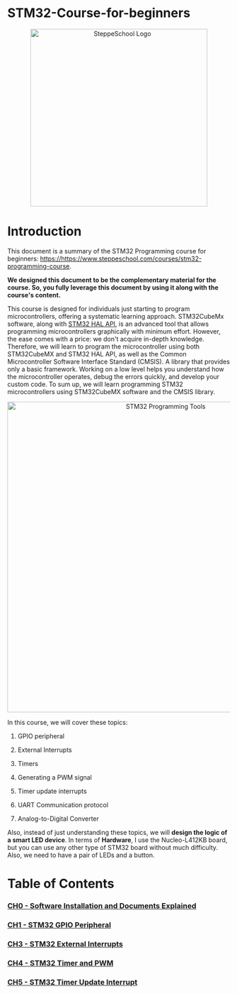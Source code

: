 # STM32-Course-for-beginners
<p align="center">
<img src="https://res.cloudinary.com/dtomwj847/image/upload/v1755293222/Logo_steppeschool_mpfzom.jpg" alt="SteppeSchool Logo" width="400">
</p>

# Introduction

This document is a summary of the STM32 Programming course for beginners: <https://https://www.steppeschool.com/courses/stm32-programming-course>.

**We designed this document to be the complementary material for the course. So, you fully leverage this document by using it along with the
course's content.**
</div>

This course is designed for individuals just starting to program microcontrollers, offering a systematic learning approach. STM32CubeMx software, along with [STM32 HAL API](https://www.st.com/en/development-tools/stm32cubemx.html), is an advanced tool that allows programming microcontrollers graphically with minimum effort. However, the ease comes with a price: we don't acquire
in-depth knowledge. Therefore, we will learn to program the microcontroller using both STM32CubeMX and STM32 HAL API, as well as the Common Microcontroller Software Interface Standard (CMSIS). A library that provides only a basic framework. Working on a low level helps you understand how the microcontroller operates, debug the errors quickly, and develop your custom code.
To sum up, we will learn programming STM32 microcontrollers using STM32CubeMX software and the CMSIS library.

<p align="center">
<img src="https://res.cloudinary.com/dtomwj847/image/upload/v1755292090/programming_levels_stm32_wsmtbd.png" alt="STM32 Programming Tools" width="700">
</p>


In this course, we will cover these topics:

1.  GPIO peripheral

2.  External Interrupts

3.  Timers

4.  Generating a PWM signal

5.  Timer update interrupts

6.  UART Communication protocol

7.  Analog-to-Digital Converter

Also, instead of just understanding these topics, we will **design the logic of a smart LED device**. In terms of **Hardware**, I use the Nucleo-L412KB board, but you can use any other type of STM32 board without much difficulty. Also, we need to have a pair of LEDs and a button.

# Table of Contents
### [CH0 - Software Installation and Documents Explained](https://github.com/Steppeschool/STM32-Course-for-beginners/wiki/CH0-%E2%80%90-Software-Installations-and-Docuements-Explanation)
### [CH1 - STM32 GPIO Peripheral](https://github.com/Steppeschool/STM32-Course-for-beginners/wiki/CH1-%E2%80%90-GPIO-Peripheral)
### [CH3 - STM32 External Interrupts](https://github.com/Steppeschool/STM32-Course-for-beginners/wiki/CH2-%E2%80%90-STM32,-External-Interrupts)
### [CH4 - STM32 Timer and PWM](https://github.com/Steppeschool/STM32-Course-for-beginners/wiki/CH3-%E2%80%90-STM32-Pulse%E2%80%90Width-Modulation-(PWM))
### [CH5 - STM32 Timer Update Interrupt](https://github.com/Steppeschool/STM32-Course-for-beginners/wiki/CH5-%E2%80%90-STM32-Timer-Update-Interrupt)



